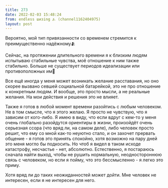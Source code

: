 ```yaml
---
title: 273
date: 2022-02-03 15:48:24
from: endless шизing ⍼ (channel1162404975)
layout: post
---
```


Вероятно, мой тип привязанности со временем стремится к преимущественно надёжному🫂

Сейчас, на протяжении длительного времени я к близким людям испытываю стабильные чувства, моё отношение к ним также стабильно. Больше не существует периодов идеализации или противоположных им🎢

Все ещё иногда у меня может возникать желание расставания, но оно скорее вызвано севшей социальной батарейкой, это не про отношение к конкретным людям. И вообще, это просто мысли, а не реальные желания. На мои действия и решения это не влияет.

Также я готов в любой момент времени разойтись с любым человеком. Не в том смысле, что я этого желаю. Я просто не чувствую, что я зависим от кого-либо. Я имею в виду, что если вдруг с кем-то у меня очень глобально разойдутся ориентиры в жизни, произойдёт очень серьезная ссора (что вряд ли, на самом деле), либо человек просто решит, что ему со мной как-то неуютно стало, и он захочет прервать общение - я готов это принять спокойно, хотя возможно на пару дней это меня могло бы подкосить. Но чтоб я видел в таком исходе катастрофу, несчастье - нет, абсолютно.
Естественно, я постараюсь сначала найти выход, чтобы не рушить нормальную, неодностороннюю связь с человеком, но если я пойму, что это бессмысленно - я легко это приму.

Хотя вряд ли до таких неожиданностей может дойти. Мне человек не интересен, если я не интересен для него.
